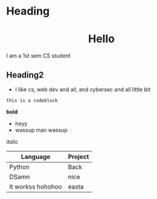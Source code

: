 # Heading
<h1 align="center">Hello</h1>

I am a 1st sem CS student
## Heading2
- I like cs, web dev and all, and cybersec and all little bit


```this is a codeblock```

**bold**

- heyy
- wassup man wassup


*italic*

Language | Project
----- | ------
Python|  Back
DSamn | nice
It workss hohohoo | easta



[Text]: https://google.com

